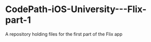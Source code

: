 # CodePath-iOS-University---Flix-part-1
A repository holding files for the first part of the Flix app
